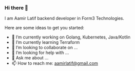 ### Hi there 👋

I am Aamir Latif backend developer in Form3 Technologies.

Here are some ideas to get you started:

- 🔭 I’m currently working on Golang, Kubernetes, Java/Kotlin
- 🌱 I’m currently learning Terraform
- 👯 I’m looking to collaborate on ...
- 🤔 I’m looking for help with ...
- 💬 Ask me about ...
- 📫 How to reach me: aamirlatif@gmail.com
